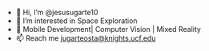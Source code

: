 - 👋 Hi, I’m @jesusugarte10
- 👀 I’m interested in Space Exploration
- 🌱 Mobile Development| Computer Vision | Mixed Reality
- 📫 Reach me jugarteosta@knights.ucf.edu

<!---
jesusugarte10/jesusugarte10 is a ✨ special ✨ repository because its `README.md` (this file) appears on your GitHub profile.
You can click the Preview link to take a look at your changes.
--->
